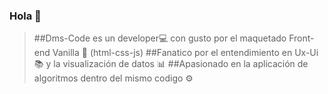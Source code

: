 ### Hola 👋

>##Dms-Code es un developer💻 con gusto por el maquetado Front-end Vanilla 🍦 (html-css-js)
>##Fanatico por el entendimiento en Ux-Ui📚 y la visualización de datos 📊
>##Apasionado en la aplicación de algoritmos dentro del mismo codigo ⚙️

<!--
**Dms-Codee/dms-codee** is a ✨ _special_ ✨ repository because its `README.md` (this file) appears on your GitHub profile.

Here are some ideas to get you started:

- 🔭 I’m currently working on ...
- 🌱 I’m currently learning ...
- 👯 I’m looking to collaborate on ...
- 🤔 I’m looking for help with ...
- 💬 Ask me about ...
- 📫 How to reach me: ...
- 😄 Pronouns: ...
- ⚡ Fun fact: ...
-->
